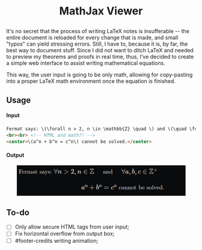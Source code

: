 # <p align=center>MathJax Viewer</p>

It's no secret that the process of writing LaTeX notes is insufferable -- the entire document is reloaded for every change that is made, and small "typos" can yield stressing errors. Still, I have to, because it is, by far, the best way to document stuff. Since I did not want to ditch LaTeX and needed to preview my theorems and proofs in real time, thus, I've decided to create a simple web interface to assist writing mathematical equations.

This way, the user input is going to be only math, allowing for copy-pasting into a proper LaTeX math environment once the equation is finished.

## Usage
#### Input
```html
Fermat says: \(\forall n > 2, n \in \mathbb{Z} \quad \) and \(\quad \forall a,b,c \in \mathbb{Z}^+\)
<br><br> <!-- HTML and math?! -->
<center>\(a^n + b^n = c^n\) cannot be solved.</center>
```
#### Output
<p  align="center">
<img src=".media/example.png">
</p>

## To-do
- [ ] Only allow secure HTML tags from user input;
- [ ] Fix horizontal overflow from output box;
- [ ] #footer-credits writing animation;
